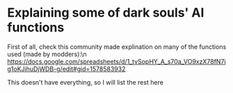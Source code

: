 # Explaining some of dark souls' AI functions

First of all, check this community made explination on many of the functions used (made by modders):\n
https://docs.google.com/spreadsheets/d/1_tvSopHY_A_s70a_VO9xzX78fN7ig1oKJihuDjWDB-g/edit#gid=1578583932

This doesn't have everything, so I will list the rest here
